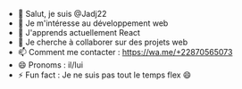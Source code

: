 - 👋 Salut, je suis @Jadj22
- 👀 Je m'intéresse au développement web
- 🌱 J'apprends actuellement React
- 💞️ Je cherche à collaborer sur des projets web
- 📫 Comment me contacter : https://wa.me/+22870565073
- 😄 Pronoms : il/lui
- ⚡ Fun fact : Je ne suis pas tout le temps flex 😄

<!---
Jadj22/Jadj22 est un dépôt ✨ spécial ✨ parce que son `README.md` (ce fichier) apparaît sur votre profil GitHub.
Vous pouvez cliquer sur le lien Aperçu pour voir vos modifications.
--->

